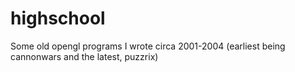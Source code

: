 # highschool
Some old opengl programs I wrote circa 2001-2004 (earliest being cannonwars and the latest, puzzrix)

